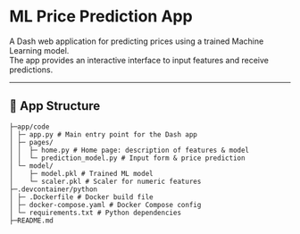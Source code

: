# ML Price Prediction App

A Dash web application for predicting prices using a trained Machine Learning model.  
The app provides an interactive interface to input features and receive predictions.

---

## 📂 App Structure 
```
├─app/code
│ ├─ app.py # Main entry point for the Dash app
│ ├─ pages/
│ │  ├─ home.py # Home page: description of features & model
│ │  └─ prediction_model.py # Input form & price prediction
│ └─ model/
│    ├─ model.pkl # Trained ML model
│    └─ scaler.pkl # Scaler for numeric features
├─.devcontainer/python
│ ├─ .Dockerfile # Docker build file
│ ├─ docker-compose.yaml # Docker Compose config
│ └─ requirements.txt # Python dependencies
├─README.md
```

